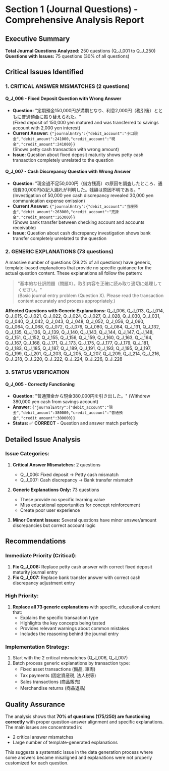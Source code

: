 # Section 1 (Journal Questions) - Comprehensive Analysis Report

## Executive Summary

**Total Journal Questions Analyzed:** 250 questions (Q_J_001 to Q_J_250)
**Questions with Issues:** 75 questions (30% of all questions)

## Critical Issues Identified

### 1. **CRITICAL ANSWER MISMATCHES** (2 questions)

#### Q_J_006 - Fixed Deposit Question with Wrong Answer

- **Question:** "定期預金150,000円が満期となり、利息2,000円（税引後）とともに普通預金に振り替えられた。"  
  (Fixed deposit of 150,000 yen matured and was transferred to savings account with 2,000 yen interest)
- **Current Answer:** `{"journalEntry":{"debit_account":"小口現金","debit_amount":241000,"credit_account":"現金","credit_amount":241000}}`  
  (Shows petty cash transaction with wrong amount)
- **Issue:** Question about fixed deposit maturity shows petty cash transaction completely unrelated to the question

#### Q_J_007 - Cash Discrepancy Question with Wrong Answer

- **Question:** "現金過不足50,000円（借方残高）の原因を調査したところ、通信費30,000円の記入漏れが判明した。残額は原因不明である。"  
  (Investigation of 50,000 yen cash discrepancy revealed 30,000 yen communication expense omission)
- **Current Answer:** `{"journalEntry":{"debit_account":"当座預金","debit_amount":263000,"credit_account":"売掛金","credit_amount":263000}}`  
  (Shows bank transfer between checking account and accounts receivable)
- **Issue:** Question about cash discrepancy investigation shows bank transfer completely unrelated to the question

### 2. **GENERIC EXPLANATIONS** (73 questions)

A massive number of questions (29.2% of all questions) have generic, template-based explanations that provide no specific guidance for the actual question content. These explanations all follow the pattern:

> "基本的な仕訳問題（問題X）。取引内容を正確に読み取り適切に処理してください。"  
> (Basic journal entry problem (Question X). Please read the transaction content accurately and process appropriately.)

**Affected Questions with Generic Explanations:**
Q_J_006, Q_J_013, Q_J_014, Q_J_015, Q_J_021, Q_J_022, Q_J_024, Q_J_027, Q_J_028, Q_J_030, Q_J_031, Q_J_040, Q_J_042, Q_J_043, Q_J_048, Q_J_052, Q_J_056, Q_J_060, Q_J_064, Q_J_068, Q_J_072, Q_J_076, Q_J_080, Q_J_084, Q_J_131, Q_J_132, Q_J_135, Q_J_136, Q_J_139, Q_J_140, Q_J_143, Q_J_144, Q_J_147, Q_J_148, Q_J_151, Q_J_152, Q_J_155, Q_J_156, Q_J_159, Q_J_160, Q_J_163, Q_J_164, Q_J_167, Q_J_168, Q_J_171, Q_J_173, Q_J_175, Q_J_177, Q_J_179, Q_J_181, Q_J_183, Q_J_185, Q_J_187, Q_J_189, Q_J_191, Q_J_193, Q_J_195, Q_J_197, Q_J_199, Q_J_201, Q_J_203, Q_J_205, Q_J_207, Q_J_209, Q_J_214, Q_J_216, Q_J_218, Q_J_220, Q_J_222, Q_J_224, Q_J_226, Q_J_228

### 3. **STATUS VERIFICATION**

#### Q_J_005 - Correctly Functioning

- **Question:** "普通預金から現金380,000円を引き出した。" (Withdrew 380,000 yen cash from savings account)
- **Answer:** `{"journalEntry":{"debit_account":"現金","debit_amount":380000,"credit_account":"普通預金","credit_amount":380000}}`
- **Status:** ✅ **CORRECT** - Question and answer match perfectly

## Detailed Issue Analysis

### Issue Categories:

1. **Critical Answer Mismatches:** 2 questions
   - Q_J_006: Fixed deposit → Petty cash mismatch
   - Q_J_007: Cash discrepancy → Bank transfer mismatch

2. **Generic Explanations Only:** 73 questions
   - These provide no specific learning value
   - Miss educational opportunities for concept reinforcement
   - Create poor user experience

3. **Minor Content Issues:** Several questions have minor answer/amount discrepancies but correct account logic

## Recommendations

### **Immediate Priority (Critical):**

1. **Fix Q_J_006:** Replace petty cash answer with correct fixed deposit maturity journal entry
2. **Fix Q_J_007:** Replace bank transfer answer with correct cash discrepancy adjustment entry

### **High Priority:**

1. **Replace all 73 generic explanations** with specific, educational content that:
   - Explains the specific transaction type
   - Highlights the key concepts being tested
   - Provides relevant warnings about common mistakes
   - Includes the reasoning behind the journal entry

### **Implementation Strategy:**

1. Start with the 2 critical mismatches (Q_J_006, Q_J_007)
2. Batch process generic explanations by transaction type:
   - Fixed asset transactions (備品, 車両)
   - Tax payments (固定資産税, 法人税等)
   - Sales transactions (商品販売)
   - Merchandise returns (商品返品)

## Quality Assurance

The analysis shows that **70% of questions (175/250) are functioning correctly** with proper question-answer alignment and specific explanations. The main issues are concentrated in:

- 2 critical answer mismatches
- Large number of template-generated explanations

This suggests a systematic issue in the data generation process where some answers became misaligned and explanations were not properly customized for each question.
